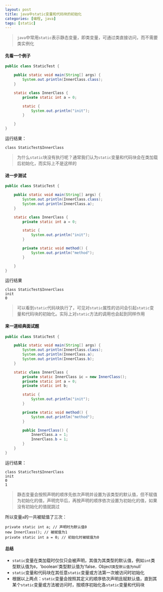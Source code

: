 ```yaml
---
layout: post
title: java中static变量和代码块的初始化
categories: [编程, java]
tags: [static]
---
```



> `java`中常用`static`表示静态变量，即类变量，可通过类直接访问，而不需要类实例化

#### 先看一个例子
```java
public class StaticTest {

    public static void main(String[] args) {
        System.out.println(InnerClass.class);
    }

    static class InnerClass {
        private static int a = 0;

        static {
            System.out.println("init");
        }

    }
}
```

运行结果：
```
class StaticTest$InnerClass
```

> 为什么`static`块没有执行呢？通常我们认为`static`变量和代码块会在类加载后初始化，而实际上不是这样的

#### 进一步测试

```java
public class StaticTest {

    public static void main(String[] args) {
        System.out.println(InnerClass.class);
        System.out.println(InnerClass.a);
    }

    static class InnerClass {
        private static int a = 0;

        static {
            System.out.println("init");
        }

        private static void method() {
            System.out.println("method");
        }

    }
}
```

运行结果
```
class StaticTest$InnerClass
init
0
```

> 可以看到`static`代码块执行了，可见对`static`属性的访问会引起`static`变量和代码块的初始化。实际上对`static`方法的调用也会起到同样作用


#### 来一道经典面试题
```java
public class StaticTest {

    public static void main(String[] args) {
        System.out.println(InnerClass.class);
        System.out.println(InnerClass.a);
        System.out.println(InnerClass.b);
    }

    static class InnerClass {
        private static InnerClass ic = new InnerClass();
        private static int a = 0;
        private static int b;

        static {
            System.out.println("init");
        }

        private static void method() {
            System.out.println("method");
        }

        public InnerClass() {
            InnerClass.a = 1;
            InnerClass.b = 1;
        }
    }
}
```

运行结果：
```
class StaticTest$InnerClass
init
0
1
```

> 静态变量会按照声明的顺序先依次声明并设置为该类型的默认值，但不赋值为初始化的值，声明完毕后，再按声明的顺序依次设置为初始化的值，如果没有初始化的值就跳过

所以变量`a`的一共被赋值了三次：
```
private static int a; // 声明时为默认值0
new InnerClass(); // 被赋值为1
private static int a = 0; // 初始化时被赋值为0
```

#### 总结

* `static`变量在类加载时仅仅只会被声明，其值为其类型的默认值，例如`int`类型默认值为`0`，'boolean'类型默认值为'false`，`Object`类型默认值为`null`
* `static`变量和代码块在其任意`static`变量或方法第一次被访问时初始化
* 根据以上两点：`static`变量会按照其定义的顺序依次声明且赋默认值，直到其某个`static`变量或方法被访问时，按顺序初始化各`static`变量和代码块
